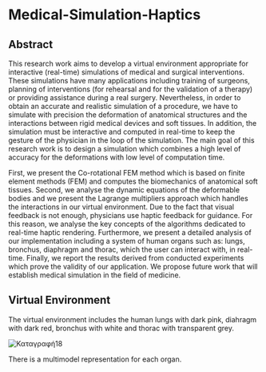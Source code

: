 # Medical-Simulation-Haptics
## Abstract
This research work aims to develop a virtual environment appropriate for
interactive (real-time) simulations of medical and surgical interventions.
These simulations have many applications including training of surgeons,
planning of interventions (for rehearsal and for the validation of a therapy)
or providing assistance during a real surgery. Nevertheless, in order to obtain an accurate and realistic simulation of a procedure, we have to simulate
with precision the deformation of anatomical structures and the interactions
between rigid medical devices and soft tissues. In addition, the simulation
must be interactive and computed in real-time to keep the gesture of the
physician in the loop of the simulation. The main goal of this research work
is to design a simulation which combines a high level of accuracy for the
deformations with low level of computation time.


First, we present the Co-rotational FEM method which is based on finite
element methods (FEM) and computes the biomechanics of anatomical soft
tissues. Second, we analyse the dynamic equations of the deformable bodies and we present the Lagrange multipliers approach which handles the
interactions in our virtual environment. Due to the fact that visual feedback
is not enough, physicians use haptic feedback for guidance. For this reason, we analyse the key concepts of the algorithms dedicated to real-time
haptic rendering. Furthermore, we present a detailed analysis of our implementation including a system of human organs such as: lungs, bronchus,
diaphragm and thorac, which the user can interact with, in real-time. Finally, we report the results derived from conducted experiments which prove
the validity of our application. We propose future work that will establish
medical simulation in the field of medicine.

## Virtual Environment

The virtual environment includes the human lungs with dark pink, diahragm with dark red, bronchus with white and thorac with transparent grey.

![Καταγραφή18](https://user-images.githubusercontent.com/43147324/65963213-f0d61280-e462-11e9-92d3-3ec9b7d96120.PNG)

There is a multimodel representation for each organ. 
## 
